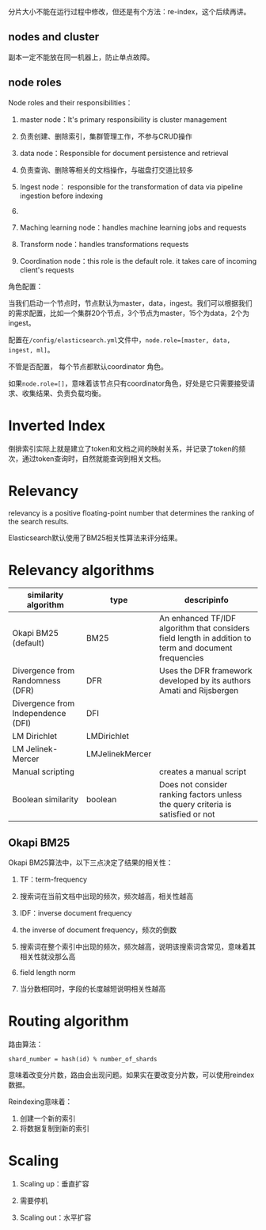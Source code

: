 分片大小不能在运行过程中修改，但还是有个方法：re-index，这个后续再讲。

## nodes and cluster

副本一定不能放在同一机器上，防止单点故障。


## node roles

Node roles and their responsibilities：

1. master node：It's primary responsibility is cluster management

1. 负责创建、删除索引，集群管理工作，不参与CRUD操作

1. data node：Responsible for document persistence and retrieval

1. 负责查询、删除等相关的文档操作，与磁盘打交道比较多

1. Ingest node： responsible for the transformation of data via pipeline ingestion before indexing

1.

1. Maching learning node：handles machine learning jobs and requests
2. Transform node：handles transformations requests
3. Coordination node：this role is the default role. it takes care of incoming client's requests



角色配置：

当我们启动一个节点时，节点默认为master，data，ingest。我们可以根据我们的需求配置，比如一个集群20个节点，3个节点为master，15个为data，2个为ingest。

配置在`/config/elasticsearch.yml`文件中，`node.role=[master, data, ingest, ml]`。

不管是否配置， 每个节点都默认coordinator 角色。

如果`node.role=[]`，意味着该节点只有coordinator角色，好处是它只需要接受请求、收集结果、负责负载均衡。

# Inverted Index

倒排索引实际上就是建立了token和文档之间的映射关系，并记录了token的频次，通过token查询时，自然就能查询到相关文档。



# Relevancy

relevancy is a positive floating-point number that determines the ranking of the search results.

Elasticsearch默认使用了BM25相关性算法来评分结果。

# Relevancy algorithms

| similarity algorithm               | type            | descripinfo                                                  |
| ---------------------------------- | --------------- | ------------------------------------------------------------ |
| Okapi BM25 (default)               | BM25            | An enhanced TF/IDF algorithm that considers field length in addition to term and document frequencies |
| Divergence from Randomness (DFR)   | DFR             | Uses the DFR framework developed by its authors Amati and Rijsbergen |
| Divergence from Independence (DFI) | DFI             |                                                              |
| LM Dirichlet                       | LMDirichlet     |                                                              |
| LM Jelinek-Mercer                  | LMJelinekMercer |                                                              |
| Manual scripting                   |                 | creates a manual script                                      |
| Boolean similarity                 | boolean         | Does not consider ranking factors unless the query criteria is satisfied or not |

## Okapi BM25

Okapi BM25算法中，以下三点决定了结果的相关性：

1. TF：term-frequency

1. 搜索词在当前文档中出现的频次，频次越高，相关性越高
1. IDF：inverse document frequency

1. the inverse of document frequency，频次的倒数
2. 搜索词在整个索引中出现的频次，频次越高，说明该搜索词含常见，意味着其相关性就没那么高

1. field length norm

1. 当分数相同时，字段的长度越短说明相关性越高

# Routing algorithm

路由算法：

```
shard_number = hash(id) % number_of_shards
```

意味着改变分片数，路由会出现问题。如果实在要改变分片数，可以使用reindex 数据。

Reindexing意味着：

1. 创建一个新的索引
2. 将数据复制到新的索引

# Scaling

1. Scaling up：垂直扩容

1. 需要停机

1. Scaling out：水平扩容
